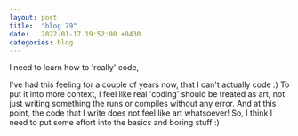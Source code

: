 ```yaml
---
layout: post
title:  "blog 79"
date:   2022-01-17 19:52:00 +0430
categories: blog
---
```


I need to learn how to 'really' code,

I've had this feeling for a couple of years now, that I can't actually code :)
To put it into more context, I feel like real 'coding' should be treated as art, not just writing something the runs or compiles without any error.
And at this point, the code that I write does not feel like art whatsoever! So, I think I need to put some effort into the basics and boring stuff :)

